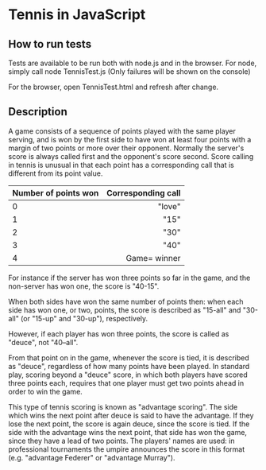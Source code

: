 # Tennis in JavaScript

## How to run tests
Tests are available to be run both with node.js and in the browser.
For node, simply call
  node TennisTest.js
(Only failures will be shown on the console)

For the browser, open TennisTest.html and refresh after change.

## Description
A game consists of a sequence of points played with the same player serving, and is won by the first side to have won at least four points with a margin of two points or more over their opponent. Normally the server's score is always called first and the opponent's score second. Score calling in tennis is unusual in that each point has a corresponding call that is different from its point value.

| Number of points won |	Corresponding call |
|---|-------:|
| 0	| "love" |
| 1 | "15"   |
| 2	| "30"   |
| 3	| "40"   |
| 4	| Game= winner |

For instance if the server has won three points so far in the game, and the non-server has won one, the score is "40-15".

When both sides have won the same number of points then: when each side has won one, or two, points, the score is described as "15-all" and "30-all" (or "15-up" and "30-up"), respectively.

However, if each player has won three points, the score is called as "deuce", not "40–all".

From that point on in the game, whenever the score is tied, it is described as "deuce", regardless of how many points have been played.  In standard play, scoring beyond a "deuce" score, in which both players have scored three points each, requires that one player must get two points ahead in order to win the game.

This type of tennis scoring is known as "advantage scoring". The side which wins the next point after deuce is said to have the advantage.  If they lose the next point, the score is again deuce, since the score is tied. If the side with the advantage wins the next point, that side has won the game, since they have a lead of two points.  The players' names are used: in professional tournaments the umpire announces the score in this format (e.g. "advantage Federer" or "advantage Murray").
